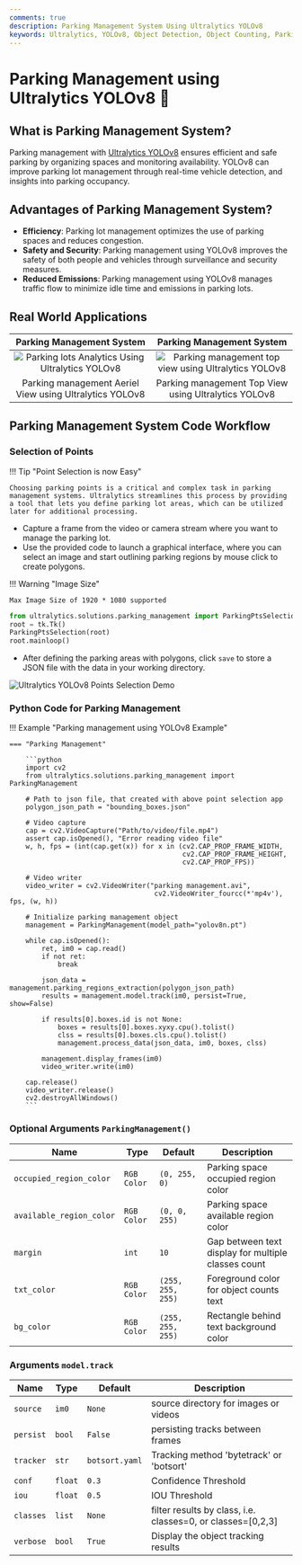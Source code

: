 ```yaml
---
comments: true
description: Parking Management System Using Ultralytics YOLOv8
keywords: Ultralytics, YOLOv8, Object Detection, Object Counting, Parking lots, Object Tracking, Notebook, IPython Kernel, CLI, Python SDK
---
```


# Parking Management using Ultralytics YOLOv8 🚀

## What is Parking Management System?

Parking management with [Ultralytics YOLOv8](https://github.com/ultralytics/ultralytics/) ensures efficient and safe parking by organizing spaces and monitoring availability. YOLOv8 can improve parking lot management through real-time vehicle detection, and insights into parking occupancy.

## Advantages of Parking Management System?

- **Efficiency**: Parking lot management optimizes the use of parking spaces and reduces congestion.
- **Safety and Security**: Parking management using YOLOv8 improves the safety of both people and vehicles through surveillance and security measures.
- **Reduced Emissions**: Parking management using YOLOv8 manages traffic flow to minimize idle time and emissions in parking lots.

## Real World Applications

|                                                                Parking Management System                                                                |                                                                  Parking Management System                                                                   |
|:-------------------------------------------------------------------------------------------------------------------------------------------------------:|:------------------------------------------------------------------------------------------------------------------------------------------------------------:|
| ![Parking lots Analytics Using Ultralytics YOLOv8](https://github.com/RizwanMunawar/RizwanMunawar/assets/62513924/e3d4bc3e-cf4a-4da9-b42e-0da55cc74ad6) | ![Parking management top view using Ultralytics YOLOv8](https://github.com/RizwanMunawar/RizwanMunawar/assets/62513924/fe186719-1aca-43c9-b388-1ded91280eb5) |
|                                                 Parking management Aeriel View using Ultralytics YOLOv8                                                 |                                                     Parking management Top View using Ultralytics YOLOv8                                                     |


## Parking Management System Code Workflow

### Selection of Points

!!! Tip "Point Selection is now Easy"

    Choosing parking points is a critical and complex task in parking management systems. Ultralytics streamlines this process by providing a tool that lets you define parking lot areas, which can be utilized later for additional processing.

- Capture a frame from the video or camera stream where you want to manage the parking lot.
- Use the provided code to launch a graphical interface, where you can select an image and start outlining parking regions by mouse click to create polygons.

!!! Warning "Image Size"

    Max Image Size of 1920 * 1080 supported

```python
from ultralytics.solutions.parking_management import ParkingPtsSelection, tk
root = tk.Tk()
ParkingPtsSelection(root)
root.mainloop()
```

- After defining the parking areas with polygons, click `save` to store a JSON file with the data in your working directory.

![Ultralytics YOLOv8 Points Selection Demo](https://github.com/RizwanMunawar/RizwanMunawar/assets/62513924/72737b8a-0f0f-4efb-98ad-b917a0039535)


### Python Code for Parking Management

!!! Example "Parking management using YOLOv8 Example"

    === "Parking Management"

        ```python
        import cv2
        from ultralytics.solutions.parking_management import ParkingManagement

        # Path to json file, that created with above point selection app
        polygon_json_path = "bounding_boxes.json"

        # Video capture
        cap = cv2.VideoCapture("Path/to/video/file.mp4")
        assert cap.isOpened(), "Error reading video file"
        w, h, fps = (int(cap.get(x)) for x in (cv2.CAP_PROP_FRAME_WIDTH,
                                               cv2.CAP_PROP_FRAME_HEIGHT,
                                               cv2.CAP_PROP_FPS))

        # Video writer
        video_writer = cv2.VideoWriter("parking management.avi",
                                        cv2.VideoWriter_fourcc(*'mp4v'), fps, (w, h))

        # Initialize parking management object
        management = ParkingManagement(model_path="yolov8n.pt")

        while cap.isOpened():
            ret, im0 = cap.read()
            if not ret:
                break

            json_data = management.parking_regions_extraction(polygon_json_path)
            results = management.model.track(im0, persist=True, show=False)

            if results[0].boxes.id is not None:
                boxes = results[0].boxes.xyxy.cpu().tolist()
                clss = results[0].boxes.cls.cpu().tolist()
                management.process_data(json_data, im0, boxes, clss)

            management.display_frames(im0)
            video_writer.write(im0)

        cap.release()
        video_writer.release()
        cv2.destroyAllWindows()
        ```

### Optional Arguments `ParkingManagement()`

| Name                     | Type        | Default           | Description                                         |
|--------------------------|-------------|-------------------|-----------------------------------------------------|
| `occupied_region_color`  | `RGB Color` | `(0, 255, 0)`     | Parking space occupied region color                 |
| `available_region_color` | `RGB Color` | `(0, 0, 255)`     | Parking space available region color                |
| `margin`                 | `int`       | `10`              | Gap between text display for multiple classes count |
| `txt_color`              | `RGB Color` | `(255, 255, 255)` | Foreground color for object counts text             |
| `bg_color`               | `RGB Color` | `(255, 255, 255)` | Rectangle behind text background color              |

### Arguments `model.track`

| Name      | Type    | Default        | Description                                                 |
|-----------|---------|----------------|-------------------------------------------------------------|
| `source`  | `im0`   | `None`         | source directory for images or videos                       |
| `persist` | `bool`  | `False`        | persisting tracks between frames                            |
| `tracker` | `str`   | `botsort.yaml` | Tracking method 'bytetrack' or 'botsort'                    |
| `conf`    | `float` | `0.3`          | Confidence Threshold                                        |
| `iou`     | `float` | `0.5`          | IOU Threshold                                               |
| `classes` | `list`  | `None`         | filter results by class, i.e. classes=0, or classes=[0,2,3] |
| `verbose` | `bool`  | `True`         | Display the object tracking results                         |
